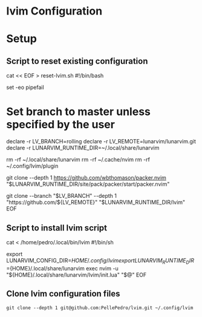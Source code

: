 # lvim Configuration


# Setup

## Script to reset existing configuration 

cat << EOF > reset-lvim.sh
#!/bin/bash

set -eo pipefail

# Set branch to master unless specified by the user
declare -r LV_BRANCH=rolling
declare -r LV_REMOTE=lunarvim/lunarvim.git
declare -r LUNARVIM_RUNTIME_DIR=~/.local/share/lunarvim


rm -rf ~/.local/share/lunarvim
rm -rf ~/.cache/nvim
rm -rf ~/.config/lvim/plugin

git clone --depth 1 https://github.com/wbthomason/packer.nvim \
    "$LUNARVIM_RUNTIME_DIR/site/pack/packer/start/packer.nvim"

git clone --branch "$LV_BRANCH" --depth 1 "https://github.com/${LV_REMOTE}" "$LUNARVIM_RUNTIME_DIR/lvim"
EOF


## Script to install lvim script

cat <<EOF > /home/pedro/.local/bin/lvim
#!/bin/sh

export LUNARVIM_CONFIG_DIR=${HOME}/.config/lvim
export LUNARVIM_RUNTIME_DIR=${HOME}/.local/share/lunarvim
exec nvim -u "${HOME}/.local/share/lunarvim/lvim/init.lua" "$@"
EOF

## Clone lvim configuration files
```
git clone --depth 1 git@github.com:PellePedro/lvim.git ~/.config/lvim
```
